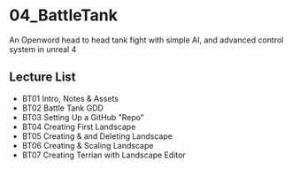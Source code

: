 # 04_BattleTank
An Openword head to head tank fight with simple AI, and advanced control system in unreal 4

## Lecture List
* BT01 Intro, Notes & Assets
* BT02 Battle Tank GDD
* BT03 Setting Up a GitHub "Repo"
* BT04 Creating First Landscape
* BT05 Creating & and Deleting Landscape
* BT06 Creating & Scaling Landscape
* BT07 Creating Terrian with Landscape Editor